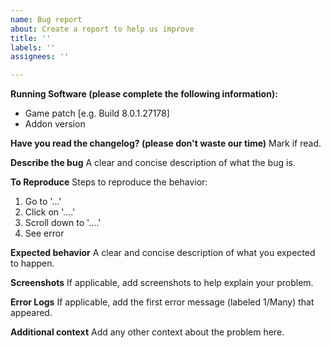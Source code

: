 ```yaml
---
name: Bug report
about: Create a report to help us improve
title: ''
labels: ''
assignees: ''

---
```


**Running Software (please complete the following information):**
 - Game patch [e.g. Build 8.0.1.27178]
 - Addon version

**Have you read the changelog? (please don't waste our time)**
Mark if read.

**Describe the bug**
A clear and concise description of what the bug is.

**To Reproduce**
Steps to reproduce the behavior:
1. Go to '...'
2. Click on '....'
3. Scroll down to '....'
4. See error

**Expected behavior**
A clear and concise description of what you expected to happen.

**Screenshots**
If applicable, add screenshots to help explain your problem.

**Error Logs**
If applicable, add the first error message (labeled 1/Many) that appeared.

**Additional context**
Add any other context about the problem here.
